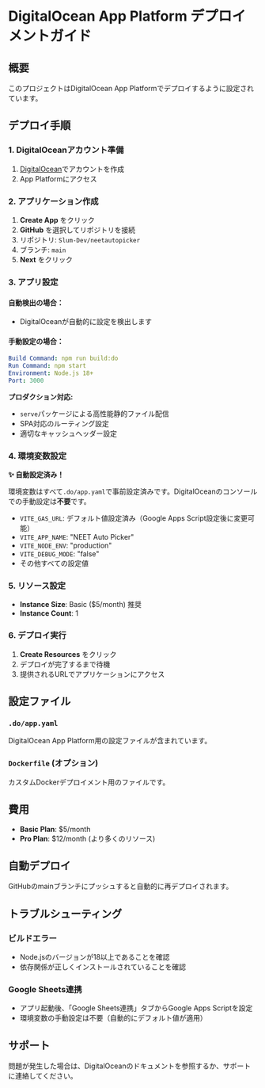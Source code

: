 # DigitalOcean App Platform デプロイメントガイド

## 概要

このプロジェクトはDigitalOcean App Platformでデプロイするように設定されています。

## デプロイ手順

### 1. DigitalOceanアカウント準備
1. [DigitalOcean](https://www.digitalocean.com/)でアカウントを作成
2. App Platformにアクセス

### 2. アプリケーション作成
1. **Create App** をクリック
2. **GitHub** を選択してリポジトリを接続
3. リポジトリ: `Slum-Dev/neetautopicker`
4. ブランチ: `main`
5. **Next** をクリック

### 3. アプリ設定
#### 自動検出の場合：
- DigitalOceanが自動的に設定を検出します

#### 手動設定の場合：
```yaml
Build Command: npm run build:do
Run Command: npm start
Environment: Node.js 18+
Port: 3000
```

**プロダクション対応:**
- `serve`パッケージによる高性能静的ファイル配信
- SPA対応のルーティング設定
- 適切なキャッシュヘッダー設定

### 4. 環境変数設定

**✨ 自動設定済み！**

環境変数はすべて`.do/app.yaml`で事前設定済みです。DigitalOceanのコンソールでの手動設定は**不要**です。

- `VITE_GAS_URL`: デフォルト値設定済み（Google Apps Script設定後に変更可能）
- `VITE_APP_NAME`: "NEET Auto Picker"
- `VITE_NODE_ENV`: "production"
- `VITE_DEBUG_MODE`: "false"
- その他すべての設定値

### 5. リソース設定
- **Instance Size**: Basic ($5/month) 推奨
- **Instance Count**: 1

### 6. デプロイ実行
1. **Create Resources** をクリック
2. デプロイが完了するまで待機
3. 提供されるURLでアプリケーションにアクセス

## 設定ファイル

### `.do/app.yaml`
DigitalOcean App Platform用の設定ファイルが含まれています。

### `Dockerfile` (オプション)
カスタムDockerデプロイメント用のファイルです。

## 費用

- **Basic Plan**: $5/month
- **Pro Plan**: $12/month (より多くのリソース)

## 自動デプロイ

GitHubのmainブランチにプッシュすると自動的に再デプロイされます。

## トラブルシューティング

### ビルドエラー
- Node.jsのバージョンが18以上であることを確認
- 依存関係が正しくインストールされていることを確認

### Google Sheets連携
- アプリ起動後、「Google Sheets連携」タブからGoogle Apps Scriptを設定
- 環境変数の手動設定は不要（自動的にデフォルト値が適用）

## サポート

問題が発生した場合は、DigitalOceanのドキュメントを参照するか、サポートに連絡してください。
